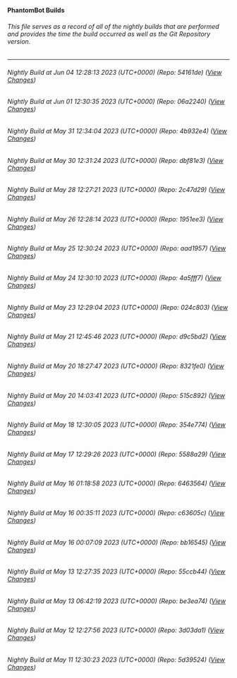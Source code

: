 **PhantomBot Builds**

###### This file serves as a record of all of the nightly builds that are performed and provides the time the build occurred as well as the Git Repository version.
-------------------------------------------------------------------------------------------------------------
###### Nightly Build at Jun 04 12:28:13 2023 (UTC+0000) (Repo: 54161de) ([View Changes](https://github.com/PhantomBot/PhantomBot/compare/06a2240...54161de))
###### Nightly Build at Jun 01 12:30:35 2023 (UTC+0000) (Repo: 06a2240) ([View Changes](https://github.com/PhantomBot/PhantomBot/compare/4b932e4...06a2240))
###### Nightly Build at May 31 12:34:04 2023 (UTC+0000) (Repo: 4b932e4) ([View Changes](https://github.com/PhantomBot/PhantomBot/compare/dbf81e3...4b932e4))
###### Nightly Build at May 30 12:31:24 2023 (UTC+0000) (Repo: dbf81e3) ([View Changes](https://github.com/PhantomBot/PhantomBot/compare/2c47d29...dbf81e3))
###### Nightly Build at May 28 12:27:21 2023 (UTC+0000) (Repo: 2c47d29) ([View Changes](https://github.com/PhantomBot/PhantomBot/compare/1951ee3...2c47d29))
###### Nightly Build at May 26 12:28:14 2023 (UTC+0000) (Repo: 1951ee3) ([View Changes](https://github.com/PhantomBot/PhantomBot/compare/aad1957...1951ee3))
###### Nightly Build at May 25 12:30:24 2023 (UTC+0000) (Repo: aad1957) ([View Changes](https://github.com/PhantomBot/PhantomBot/compare/4a5fff7...aad1957))
###### Nightly Build at May 24 12:30:10 2023 (UTC+0000) (Repo: 4a5fff7) ([View Changes](https://github.com/PhantomBot/PhantomBot/compare/024c803...4a5fff7))
###### Nightly Build at May 23 12:29:04 2023 (UTC+0000) (Repo: 024c803) ([View Changes](https://github.com/PhantomBot/PhantomBot/compare/d9c5bd2...024c803))
###### Nightly Build at May 21 12:45:46 2023 (UTC+0000) (Repo: d9c5bd2) ([View Changes](https://github.com/PhantomBot/PhantomBot/compare/8321fe0...d9c5bd2))
###### Nightly Build at May 20 18:27:47 2023 (UTC+0000) (Repo: 8321fe0) ([View Changes](https://github.com/PhantomBot/PhantomBot/compare/515c892...8321fe0))
###### Nightly Build at May 20 14:03:41 2023 (UTC+0000) (Repo: 515c892) ([View Changes](https://github.com/PhantomBot/PhantomBot/compare/354e774...515c892))
###### Nightly Build at May 18 12:30:05 2023 (UTC+0000) (Repo: 354e774) ([View Changes](https://github.com/PhantomBot/PhantomBot/compare/5588a29...354e774))
###### Nightly Build at May 17 12:29:26 2023 (UTC+0000) (Repo: 5588a29) ([View Changes](https://github.com/PhantomBot/PhantomBot/compare/6463564...5588a29))
###### Nightly Build at May 16 01:18:58 2023 (UTC+0000) (Repo: 6463564) ([View Changes](https://github.com/PhantomBot/PhantomBot/compare/c63605c...6463564))
###### Nightly Build at May 16 00:35:11 2023 (UTC+0000) (Repo: c63605c) ([View Changes](https://github.com/PhantomBot/PhantomBot/compare/bb16545...c63605c))
###### Nightly Build at May 16 00:07:09 2023 (UTC+0000) (Repo: bb16545) ([View Changes](https://github.com/PhantomBot/PhantomBot/compare/55ccb44...bb16545))
###### Nightly Build at May 13 12:27:35 2023 (UTC+0000) (Repo: 55ccb44) ([View Changes](https://github.com/PhantomBot/PhantomBot/compare/be3ea74...55ccb44))
###### Nightly Build at May 13 06:42:19 2023 (UTC+0000) (Repo: be3ea74) ([View Changes](https://github.com/PhantomBot/PhantomBot/compare/3d03da1...be3ea74))
###### Nightly Build at May 12 12:27:56 2023 (UTC+0000) (Repo: 3d03da1) ([View Changes](https://github.com/PhantomBot/PhantomBot/compare/5d39524...3d03da1))
###### Nightly Build at May 11 12:30:23 2023 (UTC+0000) (Repo: 5d39524) ([View Changes](https://github.com/PhantomBot/PhantomBot/compare/d3d4ed8...5d39524))
